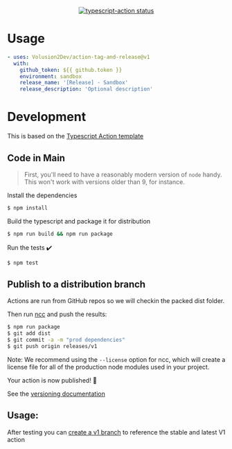 <p align="center">
  <a href="https://github.com/Volusion2Dev/action-tag-and-release/actions"><img alt="typescript-action status" src="https://github.com/Volusion2Dev/action-tag-and-release/workflows/build-test/badge.svg"></a>
</p>

# Usage

```yaml
- uses: Volusion2Dev/action-tag-and-release@v1
  with:
    github_token: ${{ github.token }}
    environment: sandbox
    release_name: '[Release] - Sandbox'
    release_description: 'Optional description'
```

# Development

This is based on the [Typescript Action template](https://github.com/actions/typescript-action)

## Code in Main

> First, you'll need to have a reasonably modern version of `node` handy. This won't work with versions older than 9, for instance.

Install the dependencies

```bash
$ npm install
```

Build the typescript and package it for distribution

```bash
$ npm run build && npm run package
```

Run the tests :heavy_check_mark:

```bash
$ npm test
```

## Publish to a distribution branch

Actions are run from GitHub repos so we will checkin the packed dist folder.

Then run [ncc](https://github.com/zeit/ncc) and push the results:

```bash
$ npm run package
$ git add dist
$ git commit -a -m "prod dependencies"
$ git push origin releases/v1
```

Note: We recommend using the `--license` option for ncc, which will create a license file for all of the production node modules used in your project.

Your action is now published! :rocket:

See the [versioning documentation](https://github.com/actions/toolkit/blob/master/docs/action-versioning.md)

## Usage:

After testing you can [create a v1 branch](https://github.com/actions/toolkit/blob/master/docs/action-versioning.md) to reference the stable and latest V1 action
